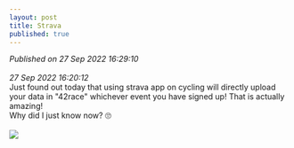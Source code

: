 ```yaml
---
layout: post
title: Strava
published: true
---
```

_Published on 27 Sep 2022 16:29:10_
<br>
<br>
_27 Sep 2022 16:20:12_
<br>
Just found out today that using strava app on cycling will directly upload your data in "42race" whichever event you have signed up! That is actually amazing! 
<br>
Why did I just know now? 🙄
<br>
<br>
<img src="https://drive.google.com/uc?export=view&id=12WVwYi8FDpgFc3iijEAODIRo-8O3Scly">
